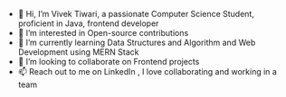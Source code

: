 - 👋 Hi, I’m Vivek Tiwari, a passionate Computer Science Student, proficient in Java, frontend developer
- 👀 I’m interested in Open-source contributions
- 🌱 I’m currently learning Data Structures and Algorithm and Web Development using MERN Stack
- 💞️ I’m looking to collaborate on Frontend projects
- 📫 Reach out to me on LinkedIn , I love collaborating and working in a team   

<!---
VivekTiwari-1/VivekTiwari-1 is a ✨ special ✨ repository because its `README.md` (this file) appears on your GitHub profile.
You can click the Preview link to take a look at your changes.
--->
